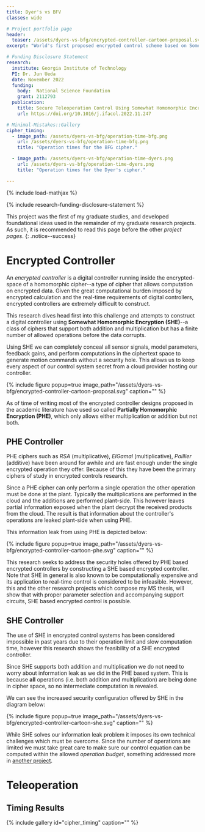 ```yaml
---
title: Dyer's vs BFV
classes: wide

# Project portfolio page
header:
  teaser: /assets/dyers-vs-bfg/encrypted-controller-cartoon-proposal.svg
excerpt: "World's first proposed encrypted control scheme based on Somewhat Homomorphic Ciphers. Allowing for complete concealment of controller operation."

# Funding Disclosure Statement
research:
  institute: Georgia Institute of Technology
  PI: Dr. Jun Ueda
  date: November 2022
  funding:
    body:  National Science Foundation
    grant: 2112793
  publication:
    title: Secure Teleoperation Control Using Somewhat Homomorphic Encryption
    url: https://doi.org/10.1016/j.ifacol.2022.11.247

# Minimal-Mistakes::Gallery
cipher_timing:
  - image_path: /assets/dyers-vs-bfg/operation-time-bfg.png
    url: /assets/dyers-vs-bfg/operation-time-bfg.png
    title: "Operation times for the BFG cipher."

  - image_path: /assets/dyers-vs-bfg/operation-time-dyers.png
    url: /assets/dyers-vs-bfg/operation-time-dyers.png
    title: "Operation times for the Dyer's cipher."

---
```


{% include load-mathjax %}


$\newcommand{\coloneqqf}{\mathrel{\vcenter{:}}=}$

{% include research-funding-disclosure-statement %}

This project was the first of my graduate studies, and developed foundational ideas used in the remainder of my graduate research projects. As such, it is recommended to read this page before the other *project pages*. 
{: .notice--success}



<!-- \\[
    u[k] = \Phi \xi[k] + \Psi \sigma[k] \coloneqqf f^{\text{SHE}}\left( \Phi, \xi[k], \Psi, \sigma[k]  \right)
\\] -->

# Encrypted Controller
An *encrypted controller* is a digital controller running inside the encrypted-space of a homomorphic cipher--a type of cipher that allows computation on encrypted data.
Given the great computational burden imposed by encrypted calculation and the real-time requirements of digital controllers, encrypted controllers are extremely difficult to construct.

This research dives head first into this challenge and attempts to construct a digital controller using **Somewhat Homomorphic Encryption (SHE)**--a class of ciphers that support both addition and multiplication but has a finite number of allowed operations before the data corrupts.

Using SHE we can completely conceal all sensor signals, model parameters, feedback gains, and perform computations in the ciphertext space to generate motion commands without a security hole.
This allows us to keep every aspect of our control system secret from a cloud provider hosting our controller.

{% include figure 
    popup=true 
    image_path="/assets/dyers-vs-bfg/encrypted-controller-cartoon-proposal.svg"
    caption="" %}

As of time of writing most of the encrypted controller designs proposed in the academic literature have used so called **Partially Homomorphic Encryption (PHE)**, which only allows either multiplication or addition but not both.

## PHE Controller
PHE ciphers such as *RSA* (multiplicative), *ElGamal* (multiplicative), *Paillier* (additive) have been around for awhile and are fast enough under the single encrypted operation they offer.
Because of this they have been the primary ciphers of study in encrypted controls research.

Since a PHE cipher can only perform a single operation the other operation must be done at the plant.
Typically the multiplications are performed in the cloud and the additions are performed plant-side.
This however leaves partial information exposed when the plant decrypt the received products from the cloud.
The result is that information about the controller's operations are leaked plant-side when using PHE.

This information leak from using PHE is depicted below:

{% include figure 
    popup=true 
    image_path="/assets/dyers-vs-bfg/encrypted-controller-cartoon-phe.svg"
    caption="" %}

This research seeks to address the security holes offered by PHE based encrypted controllers by constructing a SHE based encrypted controller.
Note that SHE in general is also known to be computationally expensive and its application to real-time control is considered to be infeasible. 
However, this and the other research projects which compose my MS thesis, will show that with proper parameter selection and accompanying support circuits, SHE based encrypted control is possible.

## SHE Controller
The use of SHE in encrypted control systems has been considered impossible in past years due to their operation limit and slow computation time, however this research shows the feasibility of a SHE encrypted controller.

Since SHE supports both addition and multiplication we do not need to worry about information leak as we did in the PHE based system.
This is because **all** operations (i.e. both addition and multiplication) are being done in cipher space, so no intermediate computation is revealed.

We can see the increased security configuration offered by SHE in the diagram below:

{% include figure 
    popup=true 
    image_path="/assets/dyers-vs-bfg/encrypted-controller-cartoon-she.svg"
    caption="" %}

While SHE solves our information leak problem it imposes its own technical challenges which must be overcome.
Since the number of operations are limited we must take great care to make sure our control equation can be computed within the allowed *operation budget*, something addressed more in [another project](/projects/rewrite-rules.md).

# Teleoperation


## Timing Results
{% include gallery 
    id="cipher_timing"
    caption="" %}

